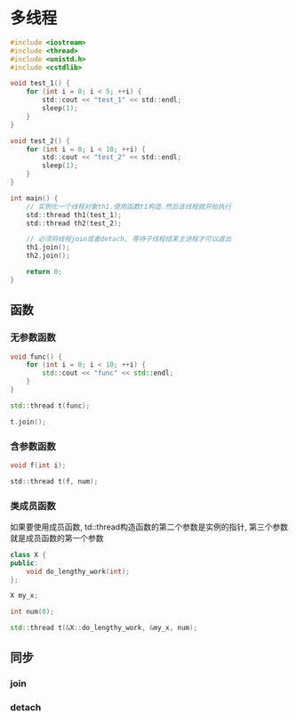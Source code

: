 <!--
 * @Description: 
 * @Version: 1.0
 * @Author: dmjcb
 * @Email:  
 * @Date: 2022-09-11 22:52:32
 * @LastEditors: dmjcb
 * @LastEditTime: 2023-10-27 23:33:31
-->

# 多线程

```c
#include <iostream>
#include <thread>
#include <unistd.h>
#include <cstdlib>

void test_1() {
    for (int i = 0; i < 5; ++i) {
        std::cout << "test_1" << std::endl;
        sleep(1);
    }
}

void test_2() {
    for (int i = 0; i < 10; ++i) {
        std::cout << "test_2" << std::endl;
        sleep(1);
    }
}

int main() {   
    // 实例化一个线程对象th1.使用函数t1构造.然后该线程就开始执行
    std::thread th1(test_1); 
    std::thread th2(test_2);

    // 必须将线程join或者detach, 等待子线程结束主进程才可以退出
    th1.join();
    th2.join();

    return 0;
}
```

## 函数

### 无参数函数

```c++
void func() {
    for (int i = 0; i < 10; ++i) {
        std::cout << "func" << std::endl;
    }
}

std::thread t(func);

t.join();
```

### 含参数函数

```c
void f(int i);

std::thread t(f, num);
```

### 类成员函数

如果要使用成员函数, td::thread构造函数的第二个参数是实例的指针, 第三个参数就是成员函数的第一个参数

```c++
class X {
public:
    void do_lengthy_work(int);
};

X my_x;

int num(0);

std::thread t(&X::do_lengthy_work, &my_x, num);
```

## 同步

### join

### detach